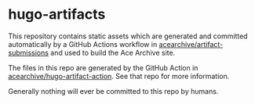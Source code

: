 # hugo-artifacts

This repository contains static assets which are generated and committed
automatically by a GitHub Actions workflow in
[acearchive/artifact-submissions](https://github.com/acearchive/artifact-submissions)
and used to build the Ace Archive site.

The files in this repo are generated by the GitHub Action in
[acearchive/hugo-artifact-action](https://github.com/acearchive/hugo-artifact-action).
See that repo for more information.

Generally nothing will ever be committed to this repo by humans.
